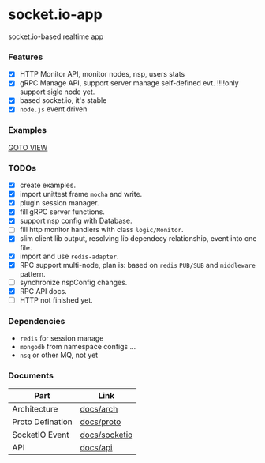 # socket.io-app
socket.io-based realtime app

### Features

* [x] HTTP Monitor API, monitor nodes, nsp, users stats
* [x] gRPC Manage API, support server manage self-defined evt. !!!!only support sigle node yet.
* [x] based socket.io, it's stable
* [x] `node.js` event driven

### Examples

[GOTO VIEW](examples/README.md)

### TODOs

* [x] create examples.
* [x] import unittest frame `mocha` and write.
* [x] plugin session manager.
* [x] fill gRPC server functions.
* [x] support nsp config with Database.
* [ ] fill http monitor handlers with class `logic/Monitor`.
* [x] slim client lib output, resolving lib dependecy relationship, event into one file.
* [x] import and use `redis-adapter`.
* [x] RPC support multi-node, plan is: based on `redis` `PUB/SUB` and `middleware` pattern.
* [ ] synchronize nspConfig changes.
* [x] RPC API docs.
* [ ] HTTP not finished yet.

### Dependencies

* `redis` for session manage
* `mongodb` from namespace configs ...
* `nsq` or other MQ, not yet


### Documents

|Part|Link|
|-----|------|
|Architecture|[docs/arch](docs/arch.md)|
|Proto Defination|[docs/proto](docs/proto.md)|
|SocketIO Event|[docs/socketio](docs/socketio.md)|
|API|[docs/api](docs/api.md)|